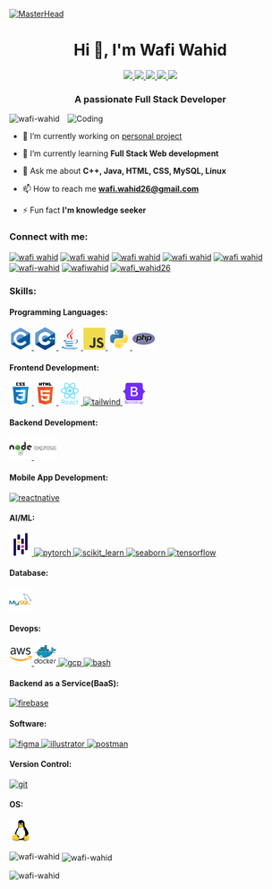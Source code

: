 [![MasterHead](https://media.giphy.com/media/NKEt9elQ5cR68/giphy.gif)](https://rishavchanda.io)


<h1 align="center">Hi 👋, I'm Wafi Wahid</h1>
<p align="center">
<a href="https://www.credly.com/badges/db9f72d8-1045-42ae-9dfb-6b925ae32e37">
  <img src="https://images.credly.com/size/680x680/images/afaacd18-d4a9-48af-b54c-846615756ec7/image.png" width="120">
</a>

  <a href="https://www.credly.com/badges/db9f72d8-1045-42ae-9dfb-6b925ae32e37">
    <img src="https://images.credly.com/size/680x680/images/e747147a-9300-4795-8b38-704a133bed88/Coursera_20Front_20end_20Development_20with_20React_20V2.png" width="120">
  </a>
  <a href="https://www.credly.com/badges/db9f72d8-1045-42ae-9dfb-6b925ae32e37">
    <img src="https://images.credly.com/size/680x680/images/9a0255eb-a47d-4f3a-9611-243bfe3eb9e4/image.png" width="120">
  </a>
  <a href="https://www.credly.com/badges/db9f72d8-1045-42ae-9dfb-6b925ae32e37">
    <img src="https://images.credly.com/size/680x680/images/40bee502-a5b3-4365-90e7-57eed5067594/image.png" width="120">
  </a>
  <a href="https://www.credly.com/badges/db9f72d8-1045-42ae-9dfb-6b925ae32e37">
    <img src="https://images.credly.com/size/680x680/images/a9d0fe89-a11c-4266-8940-9eca7762b294/image.png" width="120">
  </a>
</p>


<h3 align="center">A passionate Full Stack Developer</h3>
<img align="right" alt="Coding" width="400" src="https://cdn.dribbble.com/users/1894420/screenshots/14032021/media/a85f637f1eb4cd5efdd307f9760472a1.gif">



<p align="left"> <img src="https://komarev.com/ghpvc/?username=wafi-wahid&label=Profile%20views&color=0e75b6&style=flat" alt="wafi-wahid" /> </p>

- 🔭 I’m currently working on [personal project](https://github.com/Wafi-wahid/ChitChat-MessagingApp.git)

- 🌱 I’m currently learning **Full Stack Web development**

- 💬 Ask me about **C++, Java, HTML, CSS, MySQL, Linux**

- 📫 How to reach me **wafi.wahid26@gmail.com**

- ⚡ Fun fact **I'm knowledge seeker**

<h3 align="left">Connect with me:</h3>
<p align="left">
<a href="https://www.linkedin.com/in/wafiwahid26" target="blank"><img align="center" src="https://raw.githubusercontent.com/rahuldkjain/github-profile-readme-generator/master/src/images/icons/Social/linked-in-alt.svg" alt="wafi wahid" height="30" width="40" /></a>
<a href="https://dribbble.com/wafi wahid" target="blank"><img align="center" src="https://raw.githubusercontent.com/rahuldkjain/github-profile-readme-generator/master/src/images/icons/Social/dribbble.svg" alt="wafi wahid" height="30" width="40" /></a>
<a href="https://www.behance.net/wafi wahid" target="blank"><img align="center" src="https://raw.githubusercontent.com/rahuldkjain/github-profile-readme-generator/master/src/images/icons/Social/behance.svg" alt="wafi wahid" height="30" width="40" /></a>
<a href="https://www.youtube.com/channel/UCsPkkJdtoM9-xbl06epjqqg" target="blank"><img align="center" src="https://raw.githubusercontent.com/rahuldkjain/github-profile-readme-generator/master/src/images/icons/Social/youtube.svg" alt="wafi wahid" height="30" width="40" /></a>
<a href="https://www.leetcode.com/wafi wahid" target="blank"><img align="center" src="https://raw.githubusercontent.com/rahuldkjain/github-profile-readme-generator/master/src/images/icons/Social/leet-code.svg" alt="wafi wahid" height="30" width="40" /></a>
<a href="https://stackoverflow.com/users/wafi-wahid" target="blank"><img align="center" src="https://raw.githubusercontent.com/rahuldkjain/github-profile-readme-generator/master/src/images/icons/Social/stack-overflow.svg" alt="wafi-wahid" height="30" width="40" /></a>
<a href="https://kaggle.com/wafiwahid" target="blank"><img align="center" src="https://raw.githubusercontent.com/rahuldkjain/github-profile-readme-generator/master/src/images/icons/Social/kaggle.svg" alt="wafiwahid" height="30" width="40" /></a>
<a href="https://www.hackerrank.com/wafi_wahid26" target="blank"><img align="center" src="https://raw.githubusercontent.com/rahuldkjain/github-profile-readme-generator/master/src/images/icons/Social/hackerrank.svg" alt="wafi_wahid26" height="30" width="40" /></a>
</p>



<h3 align="left">Skills:</h3>

<h4 align="left">Programming Languages:</h4>
<p align="left"> 
<a href="https://www.cprogramming.com/" target="_blank" rel="noreferrer"> <img src="https://raw.githubusercontent.com/devicons/devicon/master/icons/c/c-original.svg" alt="c" width="40" height="40"/> </a>    <a href="https://www.w3schools.com/cpp/" target="_blank" rel="noreferrer"> <img src="https://raw.githubusercontent.com/devicons/devicon/master/icons/cplusplus/cplusplus-original.svg" alt="cplusplus" width="40" height="40"/> </a>    <a href="https://www.java.com" target="_blank" rel="noreferrer"> <img src="https://raw.githubusercontent.com/devicons/devicon/master/icons/java/java-original.svg" alt="java" width="40" height="40"/> </a>   <a href="https://developer.mozilla.org/en-US/docs/Web/JavaScript" target="_blank" rel="noreferrer"> <img src="https://raw.githubusercontent.com/devicons/devicon/master/icons/javascript/javascript-original.svg" alt="javascript" width="40" height="40"/> </a>    <a href="https://www.python.org" target="_blank" rel="noreferrer"> <img src="https://raw.githubusercontent.com/devicons/devicon/master/icons/python/python-original.svg" alt="python" width="40" height="40"/> </a>    <a href="https://www.php.net" target="_blank" rel="noreferrer"> <img src="https://raw.githubusercontent.com/devicons/devicon/master/icons/php/php-original.svg" alt="php" width="40" height="40"/>  </a>


<h4 align="left">Frontend Development:</h4>
<a href="https://www.w3schools.com/css/" target="_blank" rel="noreferrer"> <img src="https://raw.githubusercontent.com/devicons/devicon/master/icons/css3/css3-original-wordmark.svg" alt="css3" width="40" height="40"/> </a>   <a href="https://www.w3.org/html/" target="_blank" rel="noreferrer"> <img src="https://raw.githubusercontent.com/devicons/devicon/master/icons/html5/html5-original-wordmark.svg" alt="html5" width="40" height="40"/> </a>    <a href="https://reactjs.org/" target="_blank" rel="noreferrer"> <img src="https://raw.githubusercontent.com/devicons/devicon/master/icons/react/react-original-wordmark.svg" alt="react" width="40" height="40"/> </a>    <a href="https://redux.js.org" target="_blank" rel="noreferrer">    <a href="https://tailwindcss.com/" target="_blank" rel="noreferrer"> <img src="https://www.vectorlogo.zone/logos/tailwindcss/tailwindcss-icon.svg" alt="tailwind" width="40" height="40"/> </a>    <a href="https://getbootstrap.com" target="_blank" rel="noreferrer"> <img src="https://raw.githubusercontent.com/devicons/devicon/master/icons/bootstrap/bootstrap-plain-wordmark.svg" alt="bootstrap" width="40" height="40"/> </a>    

<h4 align="left">Backend Development:</h4>
<a href="https://nodejs.org" target="_blank" rel="noreferrer"> <img src="https://raw.githubusercontent.com/devicons/devicon/master/icons/nodejs/nodejs-original-wordmark.svg" alt="nodejs" width="40" height="40"/> </a>    <a href="https://expressjs.com" target="_blank" rel="noreferrer"> <img src="https://raw.githubusercontent.com/devicons/devicon/master/icons/express/express-original-wordmark.svg" alt="express" width="40" height="40"/> </a>     

<h4 align="left">Mobile App Development:</h4>
<a href="https://reactnative.dev/" target="_blank" rel="noreferrer"> <img src="https://reactnative.dev/img/header_logo.svg" alt="reactnative" width="40" height="40"/> </a> 

<h4 align="left">AI/ML:</h4>
 <a href="https://pandas.pydata.org/" target="_blank" rel="noreferrer"> <img src="https://raw.githubusercontent.com/devicons/devicon/2ae2a900d2f041da66e950e4d48052658d850630/icons/pandas/pandas-original.svg" alt="pandas" width="40" height="40"/> </a>     <a href="https://pytorch.org/" target="_blank" rel="noreferrer"> <img src="https://www.vectorlogo.zone/logos/pytorch/pytorch-icon.svg" alt="pytorch" width="40" height="40"/> </a> 
 <a href="https://scikit-learn.org/" target="_blank" rel="noreferrer"> <img src="https://upload.wikimedia.org/wikipedia/commons/0/05/Scikit_learn_logo_small.svg" alt="scikit_learn" width="40" height="40"/> </a>    <a href="https://seaborn.pydata.org/" target="_blank" rel="noreferrer"> <img src="https://seaborn.pydata.org/_images/logo-mark-lightbg.svg" alt="seaborn" width="40" height="40"/> </a>    <a href="https://www.tensorflow.org" target="_blank" rel="noreferrer"> <img src="https://www.vectorlogo.zone/logos/tensorflow/tensorflow-icon.svg" alt="tensorflow" width="40" height="40"/> </a>

<h4 align="left">Database:</h4>
   <a href="https://www.mysql.com/" target="_blank" rel="noreferrer"> <img src="https://raw.githubusercontent.com/devicons/devicon/master/icons/mysql/mysql-original-wordmark.svg" alt="mysql" width="40" height="40"/> </a>   

<h4 align="left">Devops:</h4>
<a href="https://aws.amazon.com" target="_blank" rel="noreferrer"> <img src="https://raw.githubusercontent.com/devicons/devicon/master/icons/amazonwebservices/amazonwebservices-original-wordmark.svg" alt="aws" width="40" height="40"/> </a>    <a href="https://www.docker.com/" target="_blank" rel="noreferrer"> <img src="https://raw.githubusercontent.com/devicons/devicon/master/icons/docker/docker-original-wordmark.svg" alt="docker" width="40" height="40"/> </a>    <a href="https://cloud.google.com" target="_blank" rel="noreferrer"> <img src="https://www.vectorlogo.zone/logos/google_cloud/google_cloud-icon.svg" alt="gcp" width="40" height="40"/> </a>  <a href="https://www.gnu.org/software/bash/" target="_blank" rel="noreferrer"> <img src="https://www.vectorlogo.zone/logos/gnu_bash/gnu_bash-icon.svg" alt="bash" width="40" height="40"/> </a> 

<h4 align="left">Backend as a Service(BaaS):</h4>
<a href="https://firebase.google.com/" target="_blank" rel="noreferrer"> <img src="https://www.vectorlogo.zone/logos/firebase/firebase-icon.svg" alt="firebase" width="40" height="40"/> </a> 

<h4 align="left">Software:</h4>
<a href="https://www.figma.com/" target="_blank" rel="noreferrer"> <img src="https://www.vectorlogo.zone/logos/figma/figma-icon.svg" alt="figma" width="40" height="40"/> </a> 
<a href="https://www.adobe.com/in/products/illustrator.html" target="_blank" rel="noreferrer"> <img src="https://www.vectorlogo.zone/logos/adobe_illustrator/adobe_illustrator-icon.svg" alt="illustrator" width="40" height="40"/> </a>    <a href="https://postman.com" target="_blank" rel="noreferrer"> <img src="https://www.vectorlogo.zone/logos/getpostman/getpostman-icon.svg" alt="postman" width="40" height="40"/> </a>   


<h4 align="left">Version Control:</h4>
<a href="https://git-scm.com/" target="_blank" rel="noreferrer"> <img src="https://www.vectorlogo.zone/logos/git-scm/git-scm-icon.svg" alt="git" width="40" height="40"/> </a>


<h4 align="left">OS:</h4>
 <a href="https://www.linux.org/" target="_blank" rel="noreferrer"> <img src="https://raw.githubusercontent.com/devicons/devicon/master/icons/linux/linux-original.svg" alt="linux" width="40" height="40"/> </a>
 </p>



<p><img align="left" src="https://github-readme-stats.vercel.app/api/top-langs?username=wafi-wahid&show_icons=true&locale=en&layout=compact" alt="wafi-wahid" /></p>

<p>&nbsp;<img align="center" src="https://github-readme-stats.vercel.app/api?username=wafi-wahid&show_icons=true&locale=en" alt="wafi-wahid" /></p>

<p><img align="center" src="https://github-readme-streak-stats.herokuapp.com/?user=wafi-wahid&" alt="wafi-wahid" /></p>

